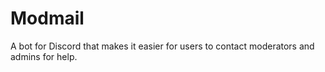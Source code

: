 # Modmail
A bot for Discord that makes it easier for users to contact moderators and admins for help.
